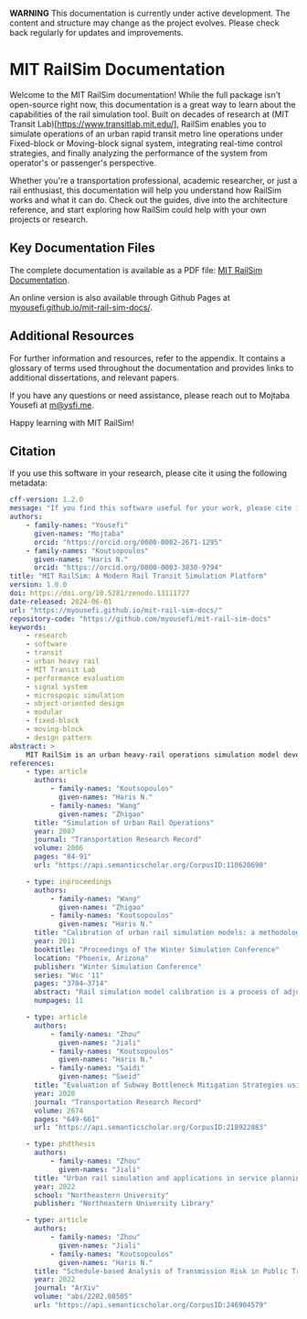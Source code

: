 **WARNING** This documentation is currently under active development. The content and structure may change as the project evolves. Please check back regularly for updates and improvements.

# MIT RailSim Documentation

Welcome to the MIT RailSim documentation! While the full package isn't open-source right now, this documentation is a great way to learn about the capabilities of the rail simulation tool. Built on decades of research at (MIT Transit Lab)[https://www.transitlab.mit.edu/], RailSim enables you to simulate operations of an urban rapid transit metro line operations under Fixed-block or Moving-block signal system, integrating real-time control strategies, and finally analyzing the performance of the system from operator's or passenger's perspective.

Whether you're a transportation professional, academic researcher, or just a rail enthusiast, this documentation will help you understand how RailSim works and what it can do. Check out the guides, dive into the architecture reference, and start exploring how RailSim could help with your own projects or research.

## Key Documentation Files

The complete documentation is available as a PDF file: [MIT RailSim Documentation](_build/latex/mitrailsim.pdf).

An online version is also available through Github Pages at [myousefi.github.io/mit-rail-sim-docs/](https://myousefi.github.io/mit-rail-sim-docs/).

## Additional Resources

For further information and resources, refer to the appendix. It contains a glossary of terms used throughout the documentation and provides links to additional dissertations, and relevant papers.

If you have any questions or need assistance, please reach out to Mojtaba Yousefi at [m@ysfi.me](mailto:m@ysfi.me).

Happy learning with MIT RailSim!

## Citation

If you use this software in your research, please cite it using the following metadata:

```yaml
cff-version: 1.2.0
message: "If you find this software useful for your work, please cite it as below."
authors:
    - family-names: "Yousefi"
      given-names: "Mojtaba"
      orcid: "https://orcid.org/0000-0002-2671-1295"
    - family-names: "Koutsopoulos"
      given-names: "Haris N."
      orcid: "https://orcid.org/0000-0003-3830-9794"
title: "MIT RailSim: A Modern Rail Transit Simulation Platform"
version: 1.0.0
doi: https://doi.org/10.5281/zenodo.13111727
date-released: 2024-06-01
url: "https://myousefi.github.io/mit-rail-sim-docs/"
repository-code: "https://github.com/myousefi/mit-rail-sim-docs"
keywords:
    - research
    - software
    - transit
    - urban heavy rail
    - MIT Transit Lab
    - performance evaluation
    - signal system
    - microspopic simulation
    - object-oriented design
    - modular
    - fixed-block
    - moving-block
    - design pattern
abstract: >
    MIT RailSim is an urban heavy-rail operations simulation model developed at the MIT Transit Lab, built upon decades of research. This repository contains a comprehensive documentation. While the full package may not be open-sourced soon, the documentation provides valuable insights into the capabilities of the simulation model.
references:
    - type: article
      authors:
          - family-names: "Koutsopoulos"
            given-names: "Haris N."
          - family-names: "Wang"
            given-names: "Zhigao"
      title: "Simulation of Urban Rail Operations"
      year: 2007
      journal: "Transportation Research Record"
      volume: 2006
      pages: "84-91"
      url: "https://api.semanticscholar.org/CorpusID:110620690"

    - type: inproceedings
      authors:
          - family-names: "Wang"
            given-names: "Zhigao"
          - family-names: "Koutsopoulos"
            given-names: "Haris N."
      title: "Calibration of urban rail simulation models: a methodology using SPSA algorithm"
      year: 2011
      booktitle: "Proceedings of the Winter Simulation Conference"
      location: "Phoenix, Arizona"
      publisher: "Winter Simulation Conference"
      series: "Wsc '11"
      pages: "3704–3714"
      abstract: "Rail simulation model calibration is a process of adjusting model parameters while comparing model output with observations from the real rail system. There is a lack of systematic methodology for calibrating urban rail simulation models. Based on a simulator developed for urban rail operations and control, the paper demonstrates a methodology of calibrating model parameters, and specifically, fine-tuning some of the simulation inputs. The calibration process is modeled as a multi-variate optimization problem and solved by the Simultaneous Perturbation Stochastic Approximation (SPSA) algorithm. A case study of the Massachusetts Bay Transportation Authority (MBTA) Red Line shows that the methodology improves the simulation model dramatically in terms of replicating the track block runtimes. At the same time, it upgrades the station specific dwell time parameters and enhances a-priori boarding rates at stations fairly effectively."
      numpages: 11

    - type: article
      authors:
          - family-names: "Zhou"
            given-names: "Jiali"
          - family-names: "Koutsopoulos"
            given-names: "Haris N."
          - family-names: "Saidi"
            given-names: "Saeid"
      title: "Evaluation of Subway Bottleneck Mitigation Strategies using Microscopic, Agent-Based Simulation"
      year: 2020
      journal: "Transportation Research Record"
      volume: 2674
      pages: "649-661"
      url: "https://api.semanticscholar.org/CorpusID:218922083"

    - type: phdthesis
      authors:
          - family-names: "Zhou"
            given-names: "Jiali"
      title: "Urban rail simulation and applications in service planning and operations"
      year: 2022
      school: "Northeastern University"
      publisher: "Northeastern University Library"

    - type: article
      authors:
          - family-names: "Zhou"
            given-names: "Jiali"
          - family-names: "Koutsopoulos"
            given-names: "Haris N."
      title: "Schedule-based Analysis of Transmission Risk in Public Transportation Systems"
      year: 2022
      journal: "ArXiv"
      volume: "abs/2202.08505"
      url: "https://api.semanticscholar.org/CorpusID:246904579"
```
